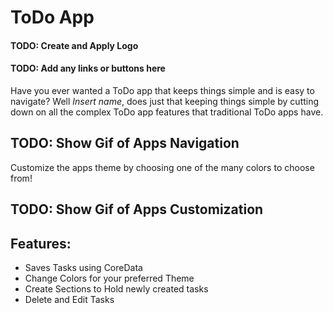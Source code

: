 # ToDo App
#### TODO: Create and Apply Logo
#### TODO: Add any links or buttons here

Have you ever wanted a ToDo app that keeps things simple and is easy to navigate? Well *Insert name*, does just that keeping things simple by cutting down on all the complex ToDo app features that traditional ToDo apps have. 

## TODO: Show Gif of Apps Navigation 

Customize the apps theme by choosing one of the many colors to choose from!

## TODO: Show Gif of Apps Customization

## Features:
* Saves Tasks using CoreData
* Change Colors for your preferred Theme
* Create Sections to Hold newly created tasks
* Delete and Edit Tasks
